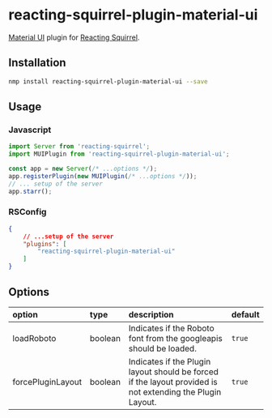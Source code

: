 # reacting-squirrel-plugin-material-ui
[Material UI](https://material-ui.com/) plugin for [Reacting Squirrel](https://www.npmjs.com/package/reacting-squirrel).

## Installation
```bash
nmp install reacting-squirrel-plugin-material-ui --save
```

## Usage
### Javascript
```javascript
import Server from 'reacting-squirrel';
import MUIPlugin from 'reacting-squirrel-plugin-material-ui';

const app = new Server(/* ...options */);
app.registerPlugin(new MUIPlugin(/* ...options */));
// ... setup of the server
app.starr();
```
### RSConfig
```json
{
	// ...setup of the server
	"plugins": [
		"reacting-squirrel-plugin-material-ui"
	]
}
```

## Options
| option | type | description | default |
| :--- | :--- | :--- | :--- |
| loadRoboto | boolean | Indicates if the Roboto font from the googleapis should be loaded. | `true` |
| forcePluginLayout | boolean | Indicates if the Plugin layout should be forced if the layout provided is not extending the Plugin Layout. | `true` |

